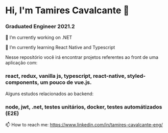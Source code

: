 # Hi, I'm Tamires Cavalcante 👋
### Graduated Engineer 2021.2

🔭 I’m currently working on .NET

🌱 I’m currently learning React Native and Typescript

Nesse repositório você irá encontrar projetos referentes ao front de uma aplicação com: 
### react, redux, vanilla js, typescript, react-native, styled-components, um pouco de vue.js.

Alguns estudos relacionados ao backend: 
### node, jwt, .net, testes unitários, docker, testes automátizados (E2E)

📫 How to reach me: https://www.linkedin.com/in/tamires-cavalcante-eng/


